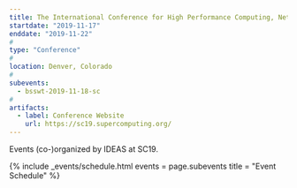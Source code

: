 ```yaml
---
title: The International Conference for High Performance Computing, Networking, Storage, and Analysis (SC19)
startdate: "2019-11-17"
enddate: "2019-11-22"
#
type: "Conference" 
#
location: Denver, Colorado
#
subevents:
  - bsswt-2019-11-18-sc
#
artifacts:
  - label: Conference Website
    url: https://sc19.supercomputing.org/
---
```


Events (co-)organized by IDEAS at SC19.

{% include _events/schedule.html
   events = page.subevents
   title = "Event Schedule"
%}
